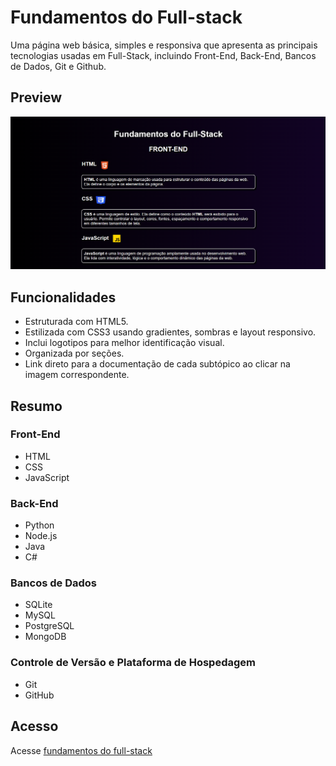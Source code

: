 # Fundamentos do Full-stack

Uma página web básica, simples e responsiva que apresenta as principais tecnologias usadas em Full-Stack, incluindo Front-End, Back-End, Bancos de Dados, Git e Github.

## Preview

![preview](assets/preview.png)
## Funcionalidades

- Estruturada com HTML5.
- Estilizada com CSS3 usando gradientes, sombras e layout responsivo.
- Inclui logotipos para melhor identificação visual.
- Organizada por seções.
- Link direto para a documentação de cada subtópico ao clicar na imagem correspondente.

## Resumo

### Front-End

- HTML
- CSS
- JavaScript

### Back-End

- Python
- Node.js
- Java
- C#

### Bancos de Dados

- SQLite
- MySQL
- PostgreSQL
- MongoDB

### Controle de Versão e Plataforma de Hospedagem

- Git
- GitHub

## Acesso

Acesse [fundamentos do full-stack](https://guizcode.github.io/fundamentos-do-full-stack/)